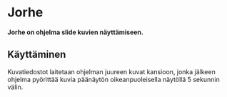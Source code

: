# Jorhe

**Jorhe on ohjelma slide kuvien näyttämiseen.**

## Käyttäminen

Kuvatiedostot laitetaan ohjelman juureen kuvat kansioon, jonka jälkeen ohjelma pyörittää kuvia päänäytön oikeanpuoleisella näytöllä 5 sekunnin välin.
